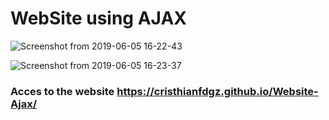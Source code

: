 # WebSite using AJAX

![Screenshot from 2019-06-05 16-22-43](https://user-images.githubusercontent.com/40704923/58991562-2f5a0a00-87ae-11e9-9510-17c1482594a8.png)

![Screenshot from 2019-06-05 16-23-37](https://user-images.githubusercontent.com/40704923/58991609-4993e800-87ae-11e9-8bfd-7555c93b4cdc.png)

### Acces to the website https://cristhianfdgz.github.io/Website-Ajax/
